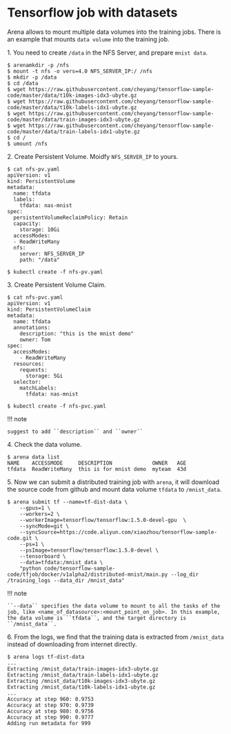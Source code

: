 # Tensorflow job with datasets

Arena allows to mount multiple data volumes into the training jobs. There is an example that mounts ``data volume`` into the training job.


1\. You need to create ``/data`` in the NFS Server, and prepare ``mnist data``.
```
$ arenamkdir -p /nfs
$ mount -t nfs -o vers=4.0 NFS_SERVER_IP:/ /nfs
$ mkdir -p /data
$ cd /data
$ wget https://raw.githubusercontent.com/cheyang/tensorflow-sample-code/master/data/t10k-images-idx3-ubyte.gz
$ wget https://raw.githubusercontent.com/cheyang/tensorflow-sample-code/master/data/t10k-labels-idx1-ubyte.gz
$ wget https://raw.githubusercontent.com/cheyang/tensorflow-sample-code/master/data/train-images-idx3-ubyte.gz
$ wget https://raw.githubusercontent.com/cheyang/tensorflow-sample-code/master/data/train-labels-idx1-ubyte.gz
$ cd /
$ umount /nfs
```
2\. Create Persistent Volume. Moidfy ``NFS_SERVER_IP`` to yours.
```
$ cat nfs-pv.yaml
apiVersion: v1
kind: PersistentVolume
metadata:
  name: tfdata
  labels:
    tfdata: nas-mnist
spec:
  persistentVolumeReclaimPolicy: Retain
  capacity:
    storage: 10Gi
  accessModes:
  - ReadWriteMany
  nfs:
    server: NFS_SERVER_IP
    path: "/data"
  
$ kubectl create -f nfs-pv.yaml
```

3\. Create Persistent Volume Claim. 
```
$ cat nfs-pvc.yaml
apiVersion: v1
kind: PersistentVolumeClaim
metadata:
  name: tfdata
  annotations:
    description: "this is the mnist demo"
    owner: Tom
spec:
  accessModes:
    - ReadWriteMany
  resources:
    requests:
      storage: 5Gi
  selector:
    matchLabels:
      tfdata: nas-mnist

$ kubectl create -f nfs-pvc.yaml
```

!!! note

    suggest to add ``description`` and ``owner``

4\. Check the data volume.
```
$ arena data list 
NAME    ACCESSMODE     DESCRIPTION             OWNER   AGE
tfdata  ReadWriteMany  this is for mnist demo  myteam  43d
```

5\. Now we can submit a distributed training job with ``arena``, it will download the source code from github and mount data volume ``tfdata`` to ``/mnist_data``.
```
$ arena submit tf --name=tf-dist-data \
    --gpus=1 \
    --workers=2 \
    --workerImage=tensorflow/tensorflow:1.5.0-devel-gpu  \
    --syncMode=git \
    --syncSource=https://code.aliyun.com/xiaozhou/tensorflow-sample-code.git \
    --ps=1 \
    --psImage=tensorflow/tensorflow:1.5.0-devel \
    --tensorboard \
    --data=tfdata:/mnist_data \
    "python code/tensorflow-sample-code/tfjob/docker/v1alpha2/distributed-mnist/main.py --log_dir /training_logs --data_dir /mnist_data"
```

!!! note

    ``--data`` specifies the data volume to mount to all the tasks of the job, like <name_of_datasource>:<mount_point_on_job>. In this example, the data volume is ``tfdata``, and the target directory is ``/mnist_data``.


6\. From the logs, we find that the training data is extracted from ``/mnist_data`` instead of downloading from internet directly.
```
$ arena logs tf-dist-data
...
Extracting /mnist_data/train-images-idx3-ubyte.gz
Extracting /mnist_data/train-labels-idx1-ubyte.gz
Extracting /mnist_data/t10k-images-idx3-ubyte.gz
Extracting /mnist_data/t10k-labels-idx1-ubyte.gz
...
Accuracy at step 960: 0.9753
Accuracy at step 970: 0.9739
Accuracy at step 980: 0.9756
Accuracy at step 990: 0.9777
Adding run metadata for 999
```